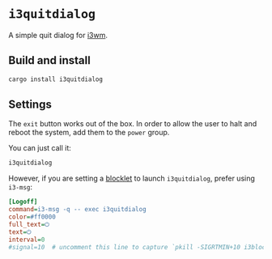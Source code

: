 [blocklet]: https://vivien.github.io/i3blocks/#_i3blocks_properties
[i3wm]: https://i3wm.org/

# `i3quitdialog`

A simple quit dialog for [i3wm][].

## Build and install

```sh
cargo install i3quitdialog
```

## Settings

The `exit` button works out of the box. In order to allow the user to halt and
reboot the system, add them to the `power` group.

You can just call it:

```sh
i3quitdialog
```

However, if you are setting a [blocklet][] to launch `i3quitdialog`, prefer
using `i3-msg`:

```ini
[Logoff]
command=i3-msg -q -- exec i3quitdialog
color=#ff0000
full_text=⏻
text=⏻
interval=0
#signal=10  # uncomment this line to capture `pkill -SIGRTMIN+10 i3blocks`
```
